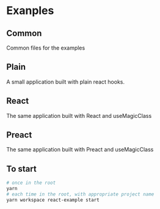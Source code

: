 # Exanples

## Common

Common files for the examples
## Plain

A small application built with plain react hooks.

## React

The same application built with React and useMagicClass

## Preact

The same application built with Preact and useMagicClass

## To start

```bash
# once in the root
yarn
# each time in the root, with appropriate project name
yarn workspace react-example start
```